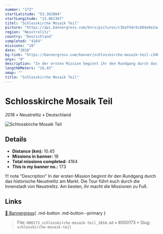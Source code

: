 ```yaml
---
nummer: "173"
startLatitude: "53.363804"
startLongitude: "13.062367"
titel: "Schlosskirche Mosaik Teil"
picture: "https://api.bannergress.com/bnrs/pictures/c3baf44c9c684a9e2adc92077d9b7157"
region: "Neustrelitz"
country: "Deutschland"
completed: "4164"
missions: "18"
date: "2018"
bg-link: "https://bannergress.com/banner/schlosskirche-mosaik-teil-c34b"
onyx: "0"
description: "In der ersten Mission beginnt ihr den Rundgang durch das historische Neustrelitz am Markt. Die Tour  führt euch durch die Innenstadt von Neustrelitz. Am besten, ihr macht die Missionen zu Fuß."
lengthKMeters: "10,45"
umap: ""
title: "Schlosskirche Mosaik Teil"
---
```

# Schlosskirche Mosaik Teil

*2018* • Neustrelitz • Deutschland

![Schlosskirche Mosaik Teil](https://api.bannergress.com/bnrs/pictures/c3baf44c9c684a9e2adc92077d9b7157)

## Details
- **Distance (km):** 10.45
- **Missions in banner:** 18
- **Total missions completed:** 4164
- **This is my banner no.:** 173


!!! note "Description"
    In der ersten Mission beginnt ihr den Rundgang durch das historische Neustrelitz am Markt. Die Tour  führt euch durch die Innenstadt von Neustrelitz. Am besten, ihr macht die Missionen zu Fuß.



## Links
[🔗 Bannergress](https://bannergress.com/banner/schlosskirche-mosaik-teil-c34b){ .md-button .md-button--primary }



> File: `000173_schlosskirche-mosaik-teil_2018.md` • #000173 • Slug: `schlosskirche-mosaik-teil`
